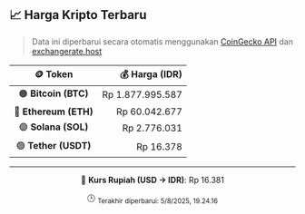 

<!-- HARGA_KRIPTO -->
## 📈 Harga Kripto Terbaru

> Data ini diperbarui secara otomatis menggunakan [CoinGecko API](https://www.coingecko.com/) dan [exchangerate.host](https://exchangerate.host/)

<div align="center">

| 🪙 Token | 💰 Harga (IDR) |
|:------:|---------------:|
| 🟠 **Bitcoin (BTC)**   | Rp 1.877.995.587 |
| 🔵 **Ethereum (ETH)**  | Rp 60.042.677 |
| 🟣 **Solana (SOL)**    | Rp 2.776.031 |
| 🟢 **Tether (USDT)**   | Rp 16.378 |

---

💱 **Kurs Rupiah (USD → IDR)**: Rp 16.381

🕒 <sub>Terakhir diperbarui: 5/8/2025, 19.24.16</sub>

</div>
<!-- /HARGA_KRIPTO -->